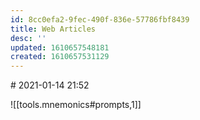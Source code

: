 ```yaml
---
id: 8cc0efa2-9fec-490f-836e-57786fbf8439
title: Web Articles
desc: ''
updated: 1610657548181
created: 1610657531129
---
```


# 2021-01-14 21:52

![[tools.mnemonics#prompts,1]]

